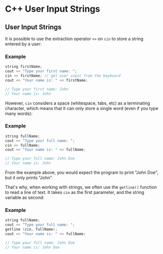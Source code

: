 # C++ User Input Strings
## User Input Strings
It is possible to use the extraction operator `>>` on `cin` to store a string entered by a user:

### Example
```c++
string firstName;
cout << "Type your first name: ";
cin >> firstName; // get user input from the keyboard
cout << "Your name is: " << firstName;

// Type your first name: John
// Your name is: John
```


However, `cin` considers a space (whitespace, tabs, etc) as a terminating character, which means that it can only store a single word (even if you type many words):

### Example
```c++
string fullName;
cout << "Type your full name: ";
cin >> fullName;
cout << "Your name is: " << fullName;

// Type your full name: John Doe
// Your name is: John
```


From the example above, you would expect the program to print "John Doe", but it only prints "John".

That's why, when working with strings, we often use the `getline()` function to read a line of text. It takes `cin` as the first parameter, and the string variable as second:

### Example
```c++
string fullName;
cout << "Type your full name: ";
getline (cin, fullName);
cout << "Your name is: " << fullName;

// Type your full name: John Doe
// Your name is: John Doe
```